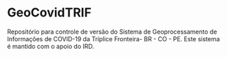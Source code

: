 # GeoCovidTRIF
Repositório para controle de versão do Sistema de Geoprocessamento de Informações de COVID-19 da Tríplice Fronteira- BR - CO - PE. Este sistema é mantido com o apoio do IRD.

